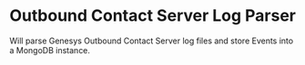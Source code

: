 # Outbound Contact Server Log Parser
Will parse Genesys Outbound Contact Server log files and store Events into a MongoDB instance.

